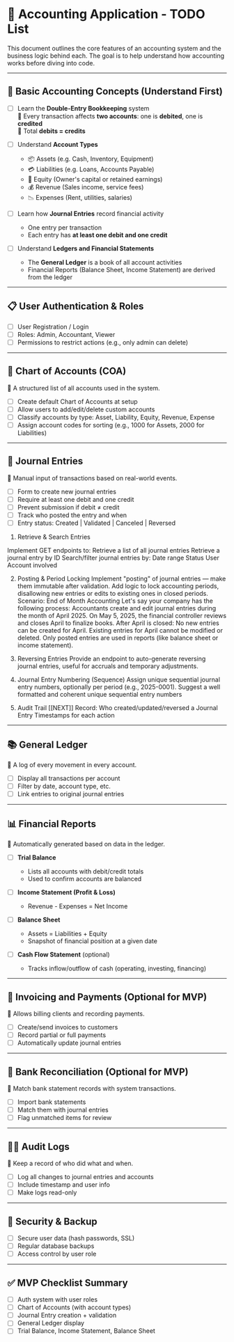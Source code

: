 # 📘 Accounting Application - TODO List

This document outlines the core features of an accounting system and the business logic behind each. The goal is to help understand how accounting works before diving into code.

---

## 🧠 Basic Accounting Concepts (Understand First)

- [ ] Learn the **Double-Entry Bookkeeping** system  
  📘 Every transaction affects **two accounts**: one is **debited**, one is **credited**  
  🔁 Total **debits = credits**

- [ ] Understand **Account Types**  
  - 📦 Assets (e.g. Cash, Inventory, Equipment)  
  - 💳 Liabilities (e.g. Loans, Accounts Payable)  
  - 👤 Equity (Owner's capital or retained earnings)  
  - 💰 Revenue (Sales income, service fees)  
  - 📉 Expenses (Rent, utilities, salaries)

- [ ] Learn how **Journal Entries** record financial activity  
  - One entry per transaction  
  - Each entry has **at least one debit and one credit**

- [ ] Understand **Ledgers and Financial Statements**  
  - The **General Ledger** is a book of all account activities  
  - Financial Reports (Balance Sheet, Income Statement) are derived from the ledger

---

## 📋 User Authentication & Roles

- [ ] User Registration / Login  
- [ ] Roles: Admin, Accountant, Viewer  
- [ ] Permissions to restrict actions (e.g., only admin can delete)

---

## 🧾 Chart of Accounts (COA)

📘 A structured list of all accounts used in the system.

- [ ] Create default Chart of Accounts at setup  
- [ ] Allow users to add/edit/delete custom accounts  
- [ ] Classify accounts by type: Asset, Liability, Equity, Revenue, Expense  
- [ ] Assign account codes for sorting (e.g., 1000 for Assets, 2000 for Liabilities)

---

## 🧮 Journal Entries

📘 Manual input of transactions based on real-world events.

- [ ] Form to create new journal entries  
- [ ] Require at least one debit and one credit  
- [ ] Prevent submission if debit ≠ credit  
- [ ] Track who posted the entry and when  
- [ ] Entry status: Created | Validated | Canceled | Reversed

1. Retrieve & Search Entries

Implement GET endpoints to:
    Retrieve a list of all journal entries
    Retrieve a journal entry by ID
    Search/filter journal entries by:
        Date range
        Status
        User
        Account involved

2. Posting & Period Locking
    Implement "posting" of journal entries — make them immutable after validation.
    Add logic to lock accounting periods, disallowing new entries or edits to existing ones in closed periods.
    Scenario: End of Month Accounting
      Let's say your company has the following process:
          Accountants create and edit journal entries during the month of April 2025.
          On May 5, 2025, the financial controller reviews and closes April to finalize books.
          After April is closed:
              No new entries can be created for April.
              Existing entries for April cannot be modified or deleted.
              Only posted entries are used in reports (like balance sheet or income statement).

3. Reversing Entries
    Provide an endpoint to auto-generate reversing journal entries, useful for accruals and temporary adjustments.

4. Journal Entry Numbering (Sequence)
    Assign unique sequential journal entry numbers, optionally per period (e.g., 2025-0001).
    Suggest a well formatted and coherent unique sequential entry numbers 

5. Audit Trail [[NEXT]]
    Record:
      Who created/updated/reversed a Journal Entry
      Timestamps for each action
  
---

## 📚 General Ledger

📘 A log of every movement in every account.

- [ ] Display all transactions per account  
- [ ] Filter by date, account type, etc.  
- [ ] Link entries to original journal entries

---

## 📊 Financial Reports

📘 Automatically generated based on data in the ledger.

- [ ] **Trial Balance**  
  - Lists all accounts with debit/credit totals  
  - Used to confirm accounts are balanced

- [ ] **Income Statement (Profit & Loss)**  
  - Revenue - Expenses = Net Income

- [ ] **Balance Sheet**  
  - Assets = Liabilities + Equity  
  - Snapshot of financial position at a given date

- [ ] **Cash Flow Statement** (optional)  
  - Tracks inflow/outflow of cash (operating, investing, financing)

---

## 💸 Invoicing and Payments (Optional for MVP)

📘 Allows billing clients and recording payments.

- [ ] Create/send invoices to customers  
- [ ] Record partial or full payments  
- [ ] Automatically update journal entries

---

## 🏦 Bank Reconciliation (Optional for MVP)

📘 Match bank statement records with system transactions.

- [ ] Import bank statements  
- [ ] Match them with journal entries  
- [ ] Flag unmatched items for review

---

## 🕵️‍♀️ Audit Logs

📘 Keep a record of who did what and when.

- [ ] Log all changes to journal entries and accounts  
- [ ] Include timestamp and user info  
- [ ] Make logs read-only

---

## 🔐 Security & Backup

- [ ] Secure user data (hash passwords, SSL)  
- [ ] Regular database backups  
- [ ] Access control by user role

---

## ✅ MVP Checklist Summary

- [ ] Auth system with user roles  
- [ ] Chart of Accounts (with account types)  
- [ ] Journal Entry creation + validation  
- [ ] General Ledger display  
- [ ] Trial Balance, Income Statement, Balance Sheet